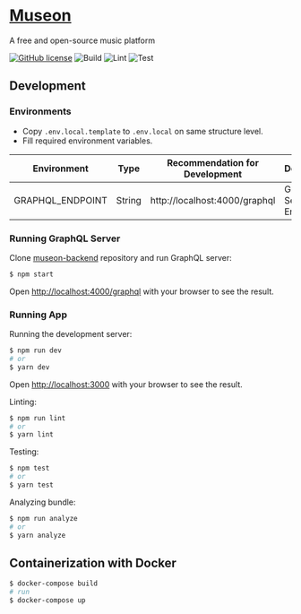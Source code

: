# [Museon](https://museon-web.vercel.app/)

A free and open-source music platform

[![GitHub license](https://img.shields.io/badge/License-GPL3-blue.svg)](https://github.com/metyildirim/museon-web/blob/master/LICENSE) ![Build](https://github.com/metyildirim/museon-web/actions/workflows/build.yml/badge.svg) ![Lint](https://github.com/metyildirim/museon-web/actions/workflows/lint.yml/badge.svg) ![Test](https://github.com/metyildirim/museon-web/actions/workflows/test.yml/badge.svg)

## Development

### Environments

- Copy `.env.local.template` to `.env.local` on same structure level.
- Fill required environment variables.

| Environment      | Type   | Recommendation for Development | Description             |
| ---------------- | ------ | ------------------------------ | ----------------------- |
| GRAPHQL_ENDPOINT | String | http://localhost:4000/graphql  | GraphQL Server Endpoint |

### Running GraphQL Server

Clone [museon-backend](https://github.com/metyildirim/museon-dummy-backend) repository and run GraphQL server:

```bash
$ npm start
```

Open [http://localhost:4000/graphql](http://localhost:4000/graphql) with your browser to see the result.

### Running App

Running the development server:

```bash
$ npm run dev
# or
$ yarn dev
```

Open [http://localhost:3000](http://localhost:3000) with your browser to see the result.

Linting:

```bash
$ npm run lint
# or
$ yarn lint
```

Testing:

```bash
$ npm test
# or
$ yarn test
```

Analyzing bundle:

```bash
$ npm run analyze
# or
$ yarn analyze
```

## Containerization with Docker

```bash
$ docker-compose build
# run
$ docker-compose up
```
